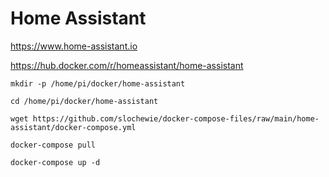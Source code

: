 # Home Assistant
https://www.home-assistant.io

https://hub.docker.com/r/homeassistant/home-assistant

```
mkdir -p /home/pi/docker/home-assistant
```
```
cd /home/pi/docker/home-assistant
```
```
wget https://github.com/slochewie/docker-compose-files/raw/main/home-assistant/docker-compose.yml
```
```
docker-compose pull
```
```
docker-compose up -d
```
